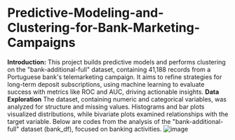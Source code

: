 # Predictive-Modeling-and-Clustering-for-Bank-Marketing-Campaigns

**Introduction:**
  This project builds predictive models and performs clustering on the "bank-additional-full" dataset, containing 41,188 records from a Portuguese bank's telemarketing campaign. It aims to refine strategies for long-term deposit subscriptions, using machine learning to evaluate success with metrics like ROC and AUC, driving actionable insights.
**Data Exploration**
The dataset, containing numeric and categorical variables, was analyzed for structure and missing values. Histograms and bar plots visualized distributions, while bivariate plots examined relationships with the target variable. Below are codes from the analysis of the "bank-additional-full" dataset (bank_df), focused on banking activities.
![image](https://github.com/user-attachments/assets/7b0e84d5-29b9-40de-836f-9fa551ea2395)

